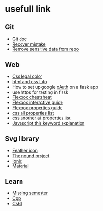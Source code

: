 # usefull link

## Git

- [Git doc](https://git-scm.com/book/en/v2)
- [Recover mistake](https://ohshitgit.com/)
- [Remove sensitive data from repo](https://docs.github.com/en/authentication/keeping-your-account-and-data-secure/removing-sensitive-data-from-a-repository)

## Web

- [Css legal color](https://www.w3schools.com/cssref/css_colors_legal.php)
- [html and css tuto](https://internetingishard.netlify.app/index.html)
- How to set up google [oAuth](https://developers.google.com/identity/protocols/oauth2/web-server#python) on a flask app
- use https for testing in [flask](https://blog.miguelgrinberg.com/post/running-your-flask-application-over-https)
- [Flexbox cheatsheat](https://flexbox.malven.co/)
- [Flexbox interactive guide](https://www.joshwcomeau.com/css/interactive-guide-to-flexbox/)
- [Flexbox properties guide](https://css-tricks.com/snippets/css/a-guide-to-flexbox/#aa-flexbox-properties)
- [css all properties list](https://css-tricks.com/almanac/properties/)
- [css another all properties list](https://www.w3schools.com/cssref/index.php)
- [Javascript this keyword explanation](https://dmitripavlutin.com/gentle-explanation-of-this-in-javascript/)

## Svg library

- [Feather icon](https://feathericons.com/?query=warn)
- [The nound project](https://thenounproject.com/browse/icons/term/free/)
- [Ionic](https://ionic.io/ionicons)
- [Material](https://fonts.google.com/icons)
 
## Learn

- [Missing semester](https://missing.csail.mit.edu)
- [Cpp](https://www.learncpp.com/)
- [Cs61](https://cs6-seas.harvard.edu/site/2022/#gsc.tab=0)

